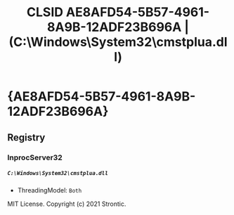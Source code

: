 ﻿---
title: "CLSID AE8AFD54-5B57-4961-8A9B-12ADF23B696A | (C:\\Windows\\System32\\cmstplua.dll)"
excerpt: What is COM-Object CLSID AE8AFD54-5B57-4961-8A9B-12ADF23B696A?
---

# {AE8AFD54-5B57-4961-8A9B-12ADF23B696A}


## Registry


### InprocServer32

##### `C:\Windows\System32\cmstplua.dll`
* ThreadingModel: `Both`

MIT License. Copyright (c) 2021 Strontic.


